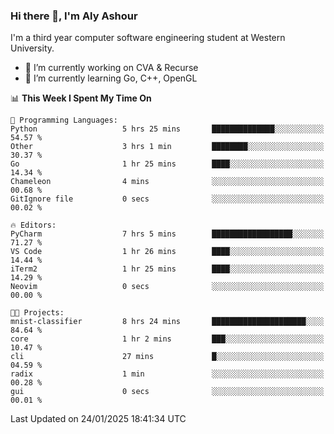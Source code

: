 ### Hi there 👋, I'm Aly Ashour
I'm a third year computer software engineering student at Western University.

- 🔭 I’m currently working on CVA & Recurse
- 🌱 I’m currently learning Go, C++, OpenGL

<!--START_SECTION:waka-->
📊 **This Week I Spent My Time On** 

```text
💬 Programming Languages: 
Python                   5 hrs 25 mins       ██████████████░░░░░░░░░░░   54.57 % 
Other                    3 hrs 1 min         ████████░░░░░░░░░░░░░░░░░   30.37 % 
Go                       1 hr 25 mins        ████░░░░░░░░░░░░░░░░░░░░░   14.34 % 
Chameleon                4 mins              ░░░░░░░░░░░░░░░░░░░░░░░░░   00.68 % 
GitIgnore file           0 secs              ░░░░░░░░░░░░░░░░░░░░░░░░░   00.02 % 

🔥 Editors: 
PyCharm                  7 hrs 5 mins        ██████████████████░░░░░░░   71.27 % 
VS Code                  1 hr 26 mins        ████░░░░░░░░░░░░░░░░░░░░░   14.44 % 
iTerm2                   1 hr 25 mins        ████░░░░░░░░░░░░░░░░░░░░░   14.29 % 
Neovim                   0 secs              ░░░░░░░░░░░░░░░░░░░░░░░░░   00.00 % 

🐱‍💻 Projects: 
mnist-classifier         8 hrs 24 mins       █████████████████████░░░░   84.64 % 
core                     1 hr 2 mins         ███░░░░░░░░░░░░░░░░░░░░░░   10.47 % 
cli                      27 mins             █░░░░░░░░░░░░░░░░░░░░░░░░   04.59 % 
radix                    1 min               ░░░░░░░░░░░░░░░░░░░░░░░░░   00.28 % 
gui                      0 secs              ░░░░░░░░░░░░░░░░░░░░░░░░░   00.01 % 
```


 Last Updated on 24/01/2025 18:41:34 UTC
<!--END_SECTION:waka-->

